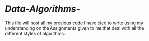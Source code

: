 # _Data-Algorithms_-
This file will host all my previous code I have tried to write using my understanding on the Assignments given to me that deal with all the different styles of algorithms.
